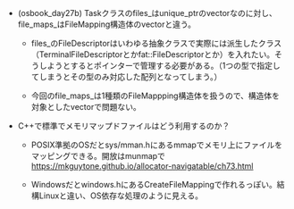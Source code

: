 - (osbook_day27b) Taskクラスのfiles_はunique_ptrのvectorなのに対し、file_maps_はFileMapping構造体のvectorと違う。

    - files_のFileDescriptorはいわゆる抽象クラスで実際には派生したクラス（TerminalFileDescriptorとかfat::FileDescriptorとか）を入れたい。そうしようとするとポインターで管理する必要がある。（1つの型で指定してしまうとその型のみ対応した配列となってしまう。）

    - 今回のfile_maps_は1種類のFileMappping構造体を扱うので、構造体を対象としたvectorで問題ない。

- C++で標準でメモリマップドファイルはどう利用するのか？

    - POSIX準拠のOSだとsys/mman.hにあるmmapでメモリ上にファイルをマッピングできる。開放はmunmapで
    https://mkguytone.github.io/allocator-navigatable/ch73.html

    - Windowsだとwindows.hにあるCreateFileMappingで作れるっぽい。結構Linuxと違い、OS依存な処理のように見える。
